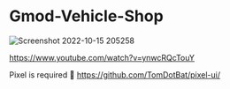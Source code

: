 # Gmod-Vehicle-Shop

![Screenshot 2022-10-15 205258](https://user-images.githubusercontent.com/62381889/196005436-2a2031b6-48c0-40b7-8951-359bda705ff6.png)

https://www.youtube.com/watch?v=ynwcRQcTouY

Pixel is required 🥰
https://github.com/TomDotBat/pixel-ui/
